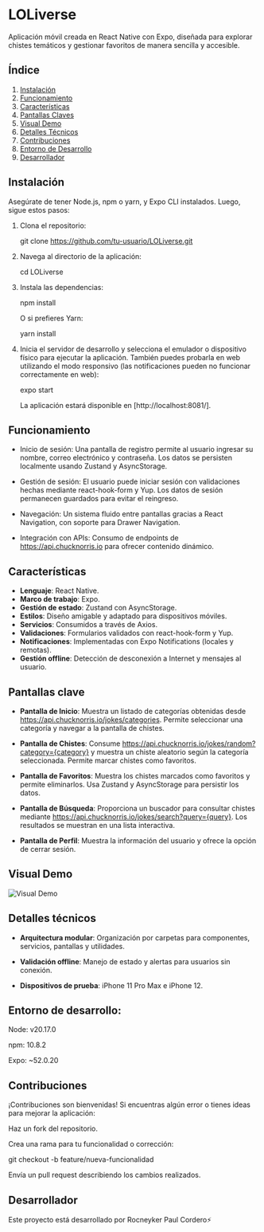# LOLiverse
Aplicación móvil creada en React Native con Expo, diseñada para explorar chistes temáticos y gestionar favoritos de manera sencilla y accesible.

## Índice

1. [Instalación](#instalación)
2. [Funcionamiento](#funcionamiento)
3. [Características](#características)
4. [Pantallas Claves](#pantallas-clave)
5. [Visual Demo](#visual-demo)
6. [Detalles Técnicos](#detalles-técnicos)
7. [Contribuciones](#contribuciones)
8. [Entorno de Desarrollo](#entorno-de-desarrollo)
9. [Desarrollador](#desarrollador)


## Instalación
Asegúrate de tener Node.js, npm o yarn, y Expo CLI instalados. Luego, sigue estos pasos:

1. Clona el repositorio:

    git clone https://github.com/tu-usuario/LOLiverse.git

2. Navega al directorio de la aplicación:

    cd LOLiverse

3. Instala las dependencias:

    npm install

    O si prefieres Yarn:

    yarn install

4. Inicia el servidor de desarrollo y selecciona el emulador o dispositivo físico para ejecutar la aplicación. También puedes probarla en web utilizando el modo responsivo (las notificaciones pueden no funcionar correctamente en web):

    expo start

    La aplicación estará disponible en [http://localhost:8081/].
   

## Funcionamiento

- Inicio de sesión: Una pantalla de registro permite al usuario ingresar su nombre, correo electrónico y contraseña. Los datos se persisten localmente usando Zustand y AsyncStorage.

- Gestión de sesión: El usuario puede iniciar sesión con validaciones hechas mediante react-hook-form y Yup. Los datos de sesión permanecen guardados para evitar el reingreso.

- Navegación: Un sistema fluido entre pantallas gracias a React Navigation, con soporte para Drawer Navigation.

- Integración con APIs: Consumo de endpoints de https://api.chucknorris.io para ofrecer contenido dinámico.


## Características

- **Lenguaje**: React Native.
- **Marco de trabajo**: Expo.
- **Gestión de estado**: Zustand con AsyncStorage.
- **Estilos**: Diseño amigable y adaptado para dispositivos móviles.
- **Servicios**: Consumidos a través de Axios.
- **Validaciones**: Formularios validados con react-hook-form y Yup.
- **Notificaciones**: Implementadas con Expo Notifications (locales y remotas).
- **Gestión offline**: Detección de desconexión a Internet y mensajes al usuario.


## Pantallas clave

- **Pantalla de Inicio**: Muestra un listado de categorías obtenidas desde https://api.chucknorris.io/jokes/categories. Permite seleccionar una categoría y navegar a la pantalla de chistes.

- **Pantalla de Chistes**: Consume https://api.chucknorris.io/jokes/random?category={category} y muestra un chiste aleatorio según la categoría seleccionada. Permite marcar chistes como favoritos.

- **Pantalla de Favoritos**: Muestra los chistes marcados como favoritos y permite eliminarlos. Usa Zustand y AsyncStorage para persistir los datos.

- **Pantalla de Búsqueda**: Proporciona un buscador para consultar chistes mediante https://api.chucknorris.io/jokes/search?query={query}. Los resultados se muestran en una lista interactiva.

- **Pantalla de Perfil**: Muestra la información del usuario y ofrece la opción de cerrar sesión.


## Visual Demo

![Visual Demo](https://github.com/user-attachments/assets/272e9030-3908-49a5-a51e-e8524afece84)


## Detalles técnicos

- **Arquitectura modular**: Organización por carpetas para componentes, servicios, pantallas y utilidades.

- **Validación offline**: Manejo de estado y alertas para usuarios sin conexión.

- **Dispositivos de prueba**: iPhone 11 Pro Max e iPhone 12.


## Entorno de desarrollo:

Node: v20.17.0

npm: 10.8.2

Expo: ~52.0.20


## Contribuciones

¡Contribuciones son bienvenidas! Si encuentras algún error o tienes ideas para mejorar la aplicación:

Haz un fork del repositorio.

Crea una rama para tu funcionalidad o corrección:

git checkout -b feature/nueva-funcionalidad

Envía un pull request describiendo los cambios realizados.

## Desarrollador

Este proyecto está desarrollado por Rocneyker Paul Cordero⚡️
